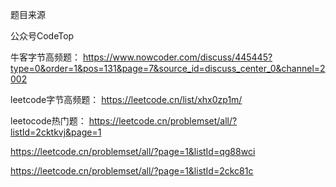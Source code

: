 题目来源

公众号CodeTop

牛客字节高频题：
https://www.nowcoder.com/discuss/445445?type=0&order=1&pos=131&page=7&source_id=discuss_center_0&channel=2002

leetcode字节高频题：
https://leetcode.cn/list/xhx0zp1m/

leetocode热门题：
https://leetcode.cn/problemset/all/?listId=2cktkvj&page=1

https://leetcode.cn/problemset/all/?page=1&listId=qg88wci

https://leetcode.cn/problemset/all/?page=1&listId=2ckc81c